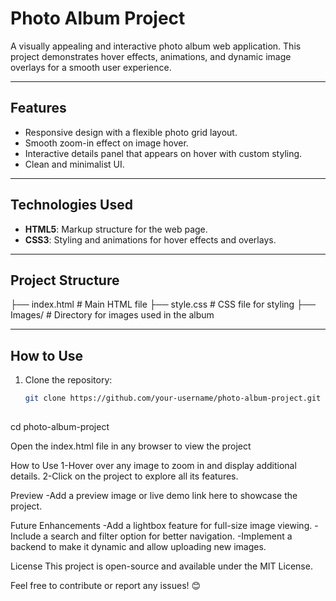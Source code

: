 # Photo Album Project

A visually appealing and interactive photo album web application. This project demonstrates hover effects, animations, and dynamic image overlays for a smooth user experience.

---

## **Features**
- Responsive design with a flexible photo grid layout.  
- Smooth zoom-in effect on image hover.  
- Interactive details panel that appears on hover with custom styling.  
- Clean and minimalist UI.  

---

## **Technologies Used**
- **HTML5**: Markup structure for the web page.  
- **CSS3**: Styling and animations for hover effects and overlays.  

---

## **Project Structure**


├── index.html      # Main HTML file
├── style.css       # CSS file for styling
├── Images/         # Directory for images used in the album


---

## **How to Use**
1. Clone the repository:
   ```bash
   git clone https://github.com/your-username/photo-album-project.git
 
cd photo-album-project

Open the index.html file in any browser to view the project

How to Use
1-Hover over any image to zoom in and display additional details.
2-Click on the project to explore all its features.


Preview
-Add a preview image or live demo link here to showcase the project.



Future Enhancements
-Add a lightbox feature for full-size image viewing.
-Include a search and filter option for better navigation.
-Implement a backend to make it dynamic and allow uploading new images.

License
This project is open-source and available under the MIT License.

Feel free to contribute or report any issues! 😊